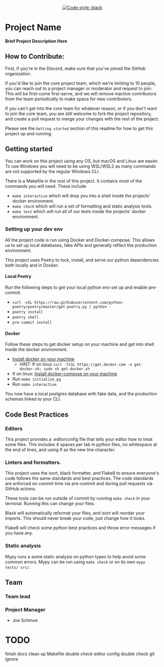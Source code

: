 <p align="center">
    <a href="https://github.com/psf/black"><img alt="Code style: black" src="https://img.shields.io/badge/code%20style-black-000000.svg"></a>
</p>

# Project Name

**Brief Project Description Here**

## How to Contribute:

First, if you're in the Discord, make sure that you've joined the GitHub organization.

If you'd like to join the core project team, which we're limiting to 10 people, you can reach out to
a project manager or moderator and request to join. This will be first-come first-serve, and we will
remove inactive contributors from the team periodically to make space for new contributors.

If you can't get into the core team for whatever reason, or if you don't want to join the core team,
you are still welcome to fork the project repository, and create a pull request to merge your
changes with the rest of the project.

Please see the `Getting started` section of this readme for how to get this project up and running.

## Getting started

You can work on this project using any OS, but macOS and Linux are easier. To use Windows you will
need to be using WSL/WSL2 as many commands are not supported by the regular Windows CLI.

There is a Makefile in the root of this project. It contains most of the commands you will need.
These include

* `make interactive` which will drop you into a shell inside the projects' docker environment.
* `make check` which will run a set of formatting and static analysis tools.
* `make test` which will run all of our tests inside the projects' docker environment.

### Setting up your dev env

All the project code is run using Docker and Docker-compose. This allows us to set up local
databases, fake APIs and generally reflect the production environment.

This project uses Poetry to lock, install, and serve our python dependencies both locally and in
Docker.

#### Local Poetry

Run the following steps to get your local python env set up and enable pre-commit.

* `curl -sSL https://raw.githubusercontent.com/python-poetry/poetry/master/get-poetry.py | python -`
* `poetry install`
* `poetry shell`
* `pre-commit install`

#### Docker

Follow these steps to get docker setup on your machine and get into shell inside the docker
environment.

* [Install docker on your machine](https://docs.docker.com/get-docker/)
    * HINT: If on linux `curl -fsSL https://get.docker.com -o get-docker.sh; sudo sh get-docker.sh`
* If on linux: [Install docker-compose on your machine](https://docs.docker.com/compose/install/)
* Run `make initialize_pg`
* Run `make interactive`

You now have a local postgres database with fake data, and the production schemas linked to your
CLI.

## Code Best Practices

### Editors

This project provides a .editorconfig file that tells your editor how to treat some files. This
includes 4 spaces per tab in python files, no whitespace at the end of lines, and using lf as the
new line character.

### Linters and formatters.

This project uses the isort, black formatter, and Flake8 to ensure everyone's code follows the same
standards and best practices. The code standards are enforced on commit time via pre-commit and
during pull requests via GitHub actions.

These tools can be run outside of commit by running `make check` in your terminal. Running this can
change your files.

Black will automatically reformat your files, and isort will reorder your imports. This should never
break your code, just change how it looks.

Flake8 will check some python best practices and throw error messages if you have any.

### Static analysis

Mypy runs a some static analysis on python types to help avoid some common errors. Mypy can be run
using `make check` or on its own `mypy tests/ src/`.

## Team

### Team lead

### Project Manager

- Joe Schmoe

# TODO
finish docs
clean up Makefile
double check editor config
double check git ignore
